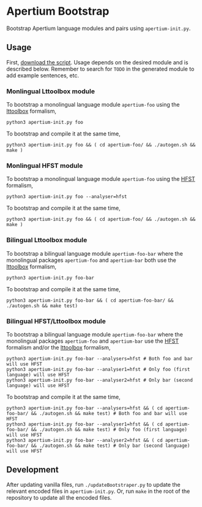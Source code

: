 # Apertium Bootstrap

Bootstrap Apertium language modules and pairs using `apertium-init.py`.

## Usage

First, <a href="https://raw.githubusercontent.com/apertium/bootstrap/master/apertium-init.py" download>download the script</a>. Usage depends on the desired module and is described below. Remember to search for `TODO` in the generated module to add example sentences, etc.

### Monlingual Lttoolbox module

To bootstrap a monolingual language module `apertium-foo` using the [lttoolbox](http://wiki.apertium.org/wiki/Lttoolbox) formalism,

    python3 apertium-init.py foo

To bootstrap and compile it at the same time,

    python3 apertium-init.py foo && ( cd apertium-foo/ && ./autogen.sh && make )

### Monlingual HFST module

To bootstrap a monolingual language module `apertium-foo` using the [HFST](http://wiki.apertium.org/wiki/HFST) formalism,

    python3 apertium-init.py foo --analyser=hfst

To bootstrap and compile it at the same time,

    python3 apertium-init.py foo && ( cd apertium-foo/ && ./autogen.sh && make )

### Bilingual Lttoolbox module

To bootstrap a bilingual language module `apertium-foo-bar` where the monolingual packages `apertium-foo` and `apertium-bar` both use the [lttoolbox](http://wiki.apertium.org/wiki/Lttoolbox) formalism,

    python3 apertium-init.py foo-bar

To bootstrap and compile it at the same time,

    python3 apertium-init.py foo-bar && ( cd apertium-foo-bar/ && ./autogen.sh && make test)

### Bilingual HFST/Lttoolbox module

To bootstrap a bilingual language module `apertium-foo-bar` where the monolingual packages `apertium-foo` and `apertium-bar` use the [HFST](http://wiki.apertium.org/wiki/Lttoolbox) formalism and/or the [lttoolbox](http://wiki.apertium.org/wiki/Lttoolbox) formalism,

    python3 apertium-init.py foo-bar --analysers=hfst # Both foo and bar will use HFST
    python3 apertium-init.py foo-bar --analyser1=hfst # Only foo (first language) will use HFST
    python3 apertium-init.py foo-bar --analyser2=hfst # Only bar (second language) will use HFST

To bootstrap and compile it at the same time,

    python3 apertium-init.py foo-bar --analysers=hfst && ( cd apertium-foo-bar/ && ./autogen.sh && make test) # Both foo and bar will use HFST
    python3 apertium-init.py foo-bar --analyser1=hfst && ( cd apertium-foo-bar/ && ./autogen.sh && make test) # Only foo (first language) will use HFST
    python3 apertium-init.py foo-bar --analyser2=hfst && ( cd apertium-foo-bar/ && ./autogen.sh && make test) # Only bar (second language) will use HFST

## Development

After updating vanilla files, run `./updateBootstraper.py` to update the relevant encoded files in `apertium-init.py`. Or, run `make` in the root of the repository to update all the encoded files.
